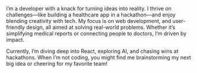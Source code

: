 I’m a developer with a knack for turning ideas into reality. I thrive on challenges—like building a healthcare app in a hackathon—and enjoy blending creativity with tech. My focus is on web development, and user-friendly design, all aimed at solving real-world problems. Whether it’s simplifying medical reports or connecting people to doctors, I’m driven by impact.

Currently, I’m diving deep into React, exploring AI, and chasing wins at hackathons. When I’m not coding, you might find me brainstorming my next big idea or cheering for my favorite team!
